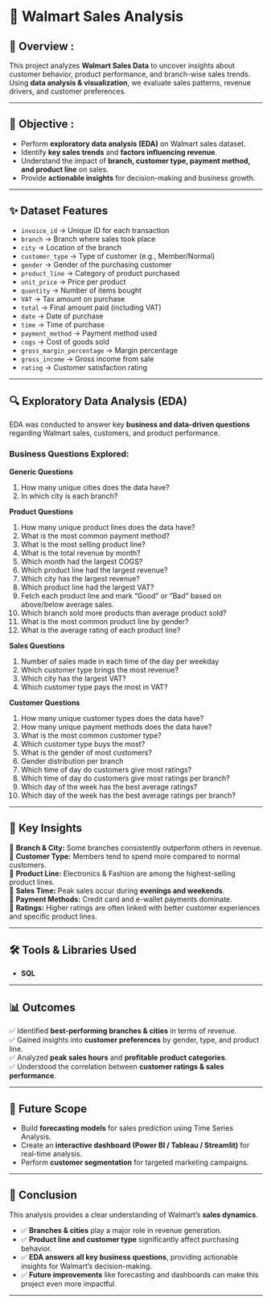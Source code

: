 # 🛒 Walmart Sales Analysis  

## 📌 Overview : 
This project analyzes **Walmart Sales Data** to uncover insights about customer behavior, product performance, and branch-wise sales trends.  
Using **data analysis & visualization**, we evaluate sales patterns, revenue drivers, and customer preferences.  

---

## 🎯 Objective :
- Perform **exploratory data analysis (EDA)** on Walmart sales dataset.  
- Identify **key sales trends** and **factors influencing revenue**.  
- Understand the impact of **branch, customer type, payment method, and product line** on sales.  
- Provide **actionable insights** for decision-making and business growth.  

---

## ✨ Dataset Features  
- `invoice_id` → Unique ID for each transaction  
- `branch` → Branch where sales took place  
- `city` → Location of the branch  
- `customer_type` → Type of customer (e.g., Member/Normal)  
- `gender` → Gender of the purchasing customer  
- `product_line` → Category of product purchased  
- `unit_price` → Price per product  
- `quantity` → Number of items bought  
- `VAT` → Tax amount on purchase  
- `total` → Final amount paid (including VAT)  
- `date` → Date of purchase  
- `time` → Time of purchase  
- `payment_method` → Payment method used  
- `cogs` → Cost of goods sold  
- `gross_margin_percentage` → Margin percentage  
- `gross_income` → Gross income from sale  
- `rating` → Customer satisfaction rating  

---

## 🔍 Exploratory Data Analysis (EDA)  
EDA was conducted to answer key **business and data-driven questions** regarding Walmart sales, customers, and product performance.  

### **Business Questions Explored:**  

**Generic Questions**  
1. How many unique cities does the data have?  
2. In which city is each branch?  

**Product Questions**  
1. How many unique product lines does the data have?  
2. What is the most common payment method?  
3. What is the most selling product line?  
4. What is the total revenue by month?  
5. Which month had the largest COGS?  
6. Which product line had the largest revenue?  
7. Which city has the largest revenue?  
8. Which product line had the largest VAT?  
9. Fetch each product line and mark “Good” or “Bad” based on above/below average sales.  
10. Which branch sold more products than average product sold?  
11. What is the most common product line by gender?  
12. What is the average rating of each product line?  

**Sales Questions**  
1. Number of sales made in each time of the day per weekday  
2. Which customer type brings the most revenue?  
3. Which city has the largest VAT?  
4. Which customer type pays the most in VAT?  

**Customer Questions**  
1. How many unique customer types does the data have?  
2. How many unique payment methods does the data have?  
3. What is the most common customer type?  
4. Which customer type buys the most?  
5. What is the gender of most customers?  
6. Gender distribution per branch  
7. Which time of day do customers give most ratings?  
8. Which time of day do customers give most ratings per branch?  
9. Which day of the week has the best average ratings?  
10. Which day of the week has the best average ratings per branch?  

---

## 🔑 Key Insights  
📍 **Branch & City:** Some branches consistently outperform others in revenue.  
📍 **Customer Type:** Members tend to spend more compared to normal customers.  
📍 **Product Line:** Electronics & Fashion are among the highest-selling product lines.  
📍 **Sales Time:** Peak sales occur during **evenings and weekends**.  
📍 **Payment Methods:** Credit card and e-wallet payments dominate.  
📍 **Ratings:** Higher ratings are often linked with better customer experiences and specific product lines.  

---

## 🛠️ Tools & Libraries Used  
- **SQL**  

---

## 📊 Outcomes  
✅ Identified **best-performing branches & cities** in terms of revenue.  
✅ Gained insights into **customer preferences** by gender, type, and product line.  
✅ Analyzed **peak sales hours** and **profitable product categories**.  
✅ Understood the correlation between **customer ratings & sales performance**.  

---

## 🚀 Future Scope  
- Build **forecasting models** for sales prediction using Time Series Analysis.  
- Create an **interactive dashboard (Power BI / Tableau / Streamlit)** for real-time analysis.  
- Perform **customer segmentation** for targeted marketing campaigns.  

---

## 🌟 Conclusion  
This analysis provides a clear understanding of Walmart’s **sales dynamics**.  
- ✅ **Branches & cities** play a major role in revenue generation.  
- ✅ **Product line and customer type** significantly affect purchasing behavior.  
- ✅ **EDA answers all key business questions**, providing actionable insights for Walmart’s decision-making.  
- ✅ **Future improvements** like forecasting and dashboards can make this project even more impactful.  

---



